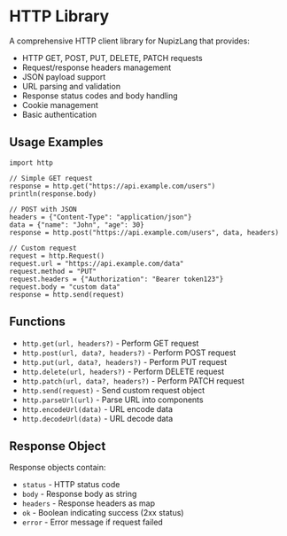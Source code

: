 # HTTP Library

A comprehensive HTTP client library for NupizLang that provides:

- HTTP GET, POST, PUT, DELETE, PATCH requests
- Request/response headers management
- JSON payload support
- URL parsing and validation
- Response status codes and body handling
- Cookie management
- Basic authentication

## Usage Examples

```nupiz
import http

// Simple GET request
response = http.get("https://api.example.com/users")
println(response.body)

// POST with JSON
headers = {"Content-Type": "application/json"}
data = {"name": "John", "age": 30}
response = http.post("https://api.example.com/users", data, headers)

// Custom request
request = http.Request()
request.url = "https://api.example.com/data"
request.method = "PUT"
request.headers = {"Authorization": "Bearer token123"}
request.body = "custom data"
response = http.send(request)
```

## Functions

- `http.get(url, headers?)` - Perform GET request
- `http.post(url, data?, headers?)` - Perform POST request
- `http.put(url, data?, headers?)` - Perform PUT request
- `http.delete(url, headers?)` - Perform DELETE request
- `http.patch(url, data?, headers?)` - Perform PATCH request
- `http.send(request)` - Send custom request object
- `http.parseUrl(url)` - Parse URL into components
- `http.encodeUrl(data)` - URL encode data
- `http.decodeUrl(data)` - URL decode data

## Response Object

Response objects contain:
- `status` - HTTP status code
- `body` - Response body as string
- `headers` - Response headers as map
- `ok` - Boolean indicating success (2xx status)
- `error` - Error message if request failed

